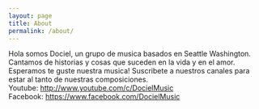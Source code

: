```yaml
---
layout: page
title: About
permalink: /about/
---
```


Hola somos Dociel, un grupo de musica basados en Seattle Washington. Cantamos de historias y cosas que suceden en la vida y en el amor.  Esperamos te guste nuestra musica! Suscribete a nuestros canales para estar al tanto de nuestras composiciones. 
<br>Youtube: <a href="http://www.youtube.com/c/DocielMusic">http://www.youtube.com/c/DocielMusic</a>
<br>Facebook: <a href="https://www.facebook.com/DocielMusic">https://www.facebook.com/DocielMusic</a>